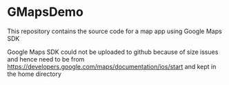 # GMapsDemo
This repository contains the source code for a map app using Google Maps SDK

Google Maps SDK could not be uploaded to github because of size issues and hence need to be from https://developers.google.com/maps/documentation/ios/start and kept in the home directory
